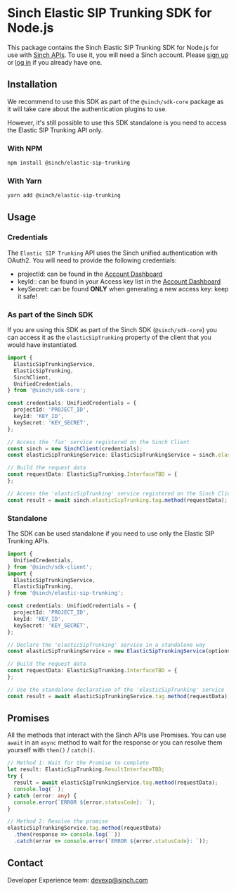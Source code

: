 # Sinch Elastic SIP Trunking SDK for Node.js

This package contains the Sinch Elastic SIP Trunking SDK for Node.js for use with [Sinch APIs](https://developers.sinch.com/). To use it, you will need a Sinch account. Please [sign up](https://dashboard.sinch.com/signup) or [log in](https://dashboard.sinch.com/login) if you already have one.

## Installation

We recommend to use this SDK as part of the `@sinch/sdk-core` package as it will take care about the authentication plugins to use.

However, it's still possible to use this SDK standalone is you need to access the Elastic SIP Trunking API only.

### With NPM

```bash
npm install @sinch/elastic-sip-trunking
```

### With Yarn

```bash
yarn add @sinch/elastic-sip-trunking
```

## Usage

### Credentials

The `Elastic SIP Trunking` API uses the Sinch unified authentication with OAuth2. You will need to provide the following credentials:
- projectId: can be found in the [Account Dashboard](https://dashboard.sinch.com/settings/access-keys)
- keyId:: can be found in your Access key list in the [Account Dashboard](https://dashboard.sinch.com/settings/access-keys)
- keySecret: can be found **ONLY** when generating a new access key: keep it safe!

### As part of the Sinch SDK

If you are using this SDK as part of the Sinch SDK (`@sinch/sdk-core`) you can access it as the `elasticSipTrunking` property of the client that you would have instantiated.

```typescript
import {
  ElasticSipTrunkingService,
  ElasticSipTrunking,
  SinchClient,
  UnifiedCredentials,
} from '@sinch/sdk-core';

const credentials: UnifiedCredentials = {
  projectId: 'PROJECT_ID',
  keyId: 'KEY_ID',
  keySecret: 'KEY_SECRET',
};

// Access the 'fax' service registered on the Sinch Client
const sinch = new SinchClient(credentials);
const elasticSipTrunkingService: ElasticSipTrunkingService = sinch.elasticSipTrunking;

// Build the request data
const requestData: ElasticSipTrunking.InterfaceTBD = {
};

// Access the 'elasticSipTrunking' service registered on the Sinch Client
const result = await sinch.elasticSipTrunking.tag.method(requestData);
```

### Standalone

The SDK can be used standalone if you need to use only the Elastic SIP Trunking APIs.

```typescript
import {
  UnifiedCredentials,
} from '@sinch/sdk-client';
import {
  ElasticSipTrunkingService,
  ElasticSipTrunking,
} from '@sinch/elastic-sip-trunking';

const credentials: UnifiedCredentials = {
  projectId: 'PROJECT_ID',
  keyId: 'KEY_ID',
  keySecret: 'KEY_SECRET',
};

// Declare the 'elasticSipTrunking' service in a standalone way
const elasticSipTrunkingService = new ElasticSipTrunkingService(options);

// Build the request data
const requestData: ElasticSipTrunking.InterfaceTBD = {
};

// Use the standalone declaration of the 'elasticSipTrunking' service
const result = await elasticSipTrunkingService.tag.method(requestData);
```

## Promises

All the methods that interact with the Sinch APIs use Promises. You can use `await` in an `async` method to wait for the response or you can resolve them yourself with `then()` / `catch()`.

```typescript
// Method 1: Wait for the Promise to complete
let result: ElasticSipTrunking.ResultInterfaceTBD;
try {
  result = await elasticSipTrunkingService.tag.method(requestData);
  console.log(``);
} catch (error: any) {
  console.error(`ERROR ${error.statusCode}: `);
}

// Method 2: Resolve the promise
elasticSipTrunkingService.tag.method(requestData)
  .then(response => console.log(``))
  .catch(error => console.error(`ERROR ${error.statusCode}: `));
```

## Contact
Developer Experience team: [devexp@sinch.com](mailto:devexp@sinch.com)

